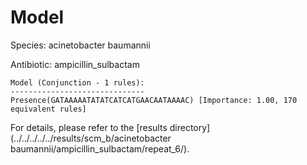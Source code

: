 
# Model

Species: acinetobacter baumannii

Antibiotic: ampicillin_sulbactam

```
Model (Conjunction - 1 rules):
------------------------------
Presence(GATAAAAATATATCATCATGAACAATAAAAC) [Importance: 1.00, 170 equivalent rules]

```

For details, please refer to the [results directory](../../../../../results/scm_b/acinetobacter baumannii/ampicillin_sulbactam/repeat_6/).

